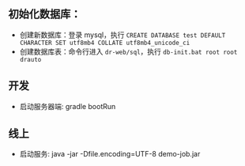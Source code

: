 ## 初始化数据库：

* 创建新数据库：登录 mysql，执行 `CREATE DATABASE test DEFAULT CHARACTER SET utf8mb4 COLLATE utf8mb4_unicode_ci`
* 创建数据库表：命令行进入 `dr-web/sql`，执行 `db-init.bat root root drauto`

## 开发
* 启动服务器端: gradle bootRun

## 线上

* 启动服务: java -jar -Dfile.encoding=UTF-8 demo-job.jar